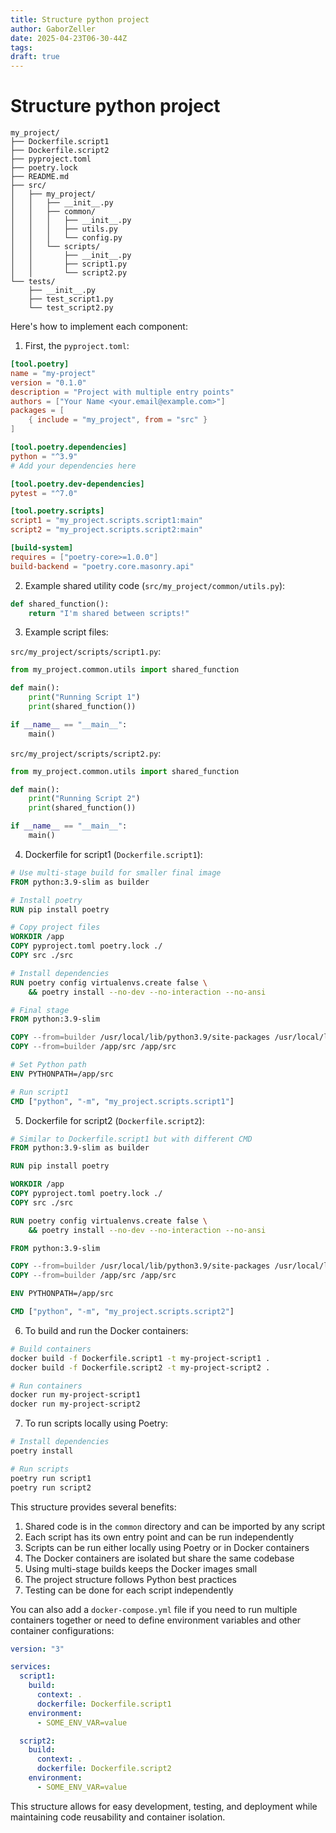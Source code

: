 ```yaml
---
title: Structure python project
author: GaborZeller
date: 2025-04-23T06-30-44Z
tags:
draft: true
---
```


# Structure python project

```
my_project/
├── Dockerfile.script1
├── Dockerfile.script2
├── pyproject.toml
├── poetry.lock
├── README.md
├── src/
│   ├── my_project/
│   │   ├── __init__.py
│   │   ├── common/
│   │   │   ├── __init__.py
│   │   │   ├── utils.py
│   │   │   └── config.py
│   │   └── scripts/
│   │       ├── __init__.py
│   │       ├── script1.py
│   │       └── script2.py
└── tests/
    ├── __init__.py
    ├── test_script1.py
    └── test_script2.py
```

Here's how to implement each component:

1. First, the `pyproject.toml`:

```toml
[tool.poetry]
name = "my-project"
version = "0.1.0"
description = "Project with multiple entry points"
authors = ["Your Name <your.email@example.com>"]
packages = [
    { include = "my_project", from = "src" }
]

[tool.poetry.dependencies]
python = "^3.9"
# Add your dependencies here

[tool.poetry.dev-dependencies]
pytest = "^7.0"

[tool.poetry.scripts]
script1 = "my_project.scripts.script1:main"
script2 = "my_project.scripts.script2:main"

[build-system]
requires = ["poetry-core>=1.0.0"]
build-backend = "poetry.core.masonry.api"
```

2. Example shared utility code (`src/my_project/common/utils.py`):

```python
def shared_function():
    return "I'm shared between scripts!"
```

3. Example script files:

`src/my_project/scripts/script1.py`:

```python
from my_project.common.utils import shared_function

def main():
    print("Running Script 1")
    print(shared_function())

if __name__ == "__main__":
    main()
```

`src/my_project/scripts/script2.py`:

```python
from my_project.common.utils import shared_function

def main():
    print("Running Script 2")
    print(shared_function())

if __name__ == "__main__":
    main()
```

4. Dockerfile for script1 (`Dockerfile.script1`):

```dockerfile
# Use multi-stage build for smaller final image
FROM python:3.9-slim as builder

# Install poetry
RUN pip install poetry

# Copy project files
WORKDIR /app
COPY pyproject.toml poetry.lock ./
COPY src ./src

# Install dependencies
RUN poetry config virtualenvs.create false \
    && poetry install --no-dev --no-interaction --no-ansi

# Final stage
FROM python:3.9-slim

COPY --from=builder /usr/local/lib/python3.9/site-packages /usr/local/lib/python3.9/site-packages
COPY --from=builder /app/src /app/src

# Set Python path
ENV PYTHONPATH=/app/src

# Run script1
CMD ["python", "-m", "my_project.scripts.script1"]
```

5. Dockerfile for script2 (`Dockerfile.script2`):

```dockerfile
# Similar to Dockerfile.script1 but with different CMD
FROM python:3.9-slim as builder

RUN pip install poetry

WORKDIR /app
COPY pyproject.toml poetry.lock ./
COPY src ./src

RUN poetry config virtualenvs.create false \
    && poetry install --no-dev --no-interaction --no-ansi

FROM python:3.9-slim

COPY --from=builder /usr/local/lib/python3.9/site-packages /usr/local/lib/python3.9/site-packages
COPY --from=builder /app/src /app/src

ENV PYTHONPATH=/app/src

CMD ["python", "-m", "my_project.scripts.script2"]
```

6. To build and run the Docker containers:

```bash
# Build containers
docker build -f Dockerfile.script1 -t my-project-script1 .
docker build -f Dockerfile.script2 -t my-project-script2 .

# Run containers
docker run my-project-script1
docker run my-project-script2
```

7. To run scripts locally using Poetry:

```bash
# Install dependencies
poetry install

# Run scripts
poetry run script1
poetry run script2
```

This structure provides several benefits:

1. Shared code is in the `common` directory and can be imported by any script
2. Each script has its own entry point and can be run independently
3. Scripts can be run either locally using Poetry or in Docker containers
4. The Docker containers are isolated but share the same codebase
5. Using multi-stage builds keeps the Docker images small
6. The project structure follows Python best practices
7. Testing can be done for each script independently

You can also add a `docker-compose.yml` file if you need to run multiple containers together or need to define environment variables and other container configurations:

```yaml
version: "3"

services:
  script1:
    build:
      context: .
      dockerfile: Dockerfile.script1
    environment:
      - SOME_ENV_VAR=value

  script2:
    build:
      context: .
      dockerfile: Dockerfile.script2
    environment:
      - SOME_ENV_VAR=value
```

This structure allows for easy development, testing, and deployment while maintaining code reusability and container isolation.

